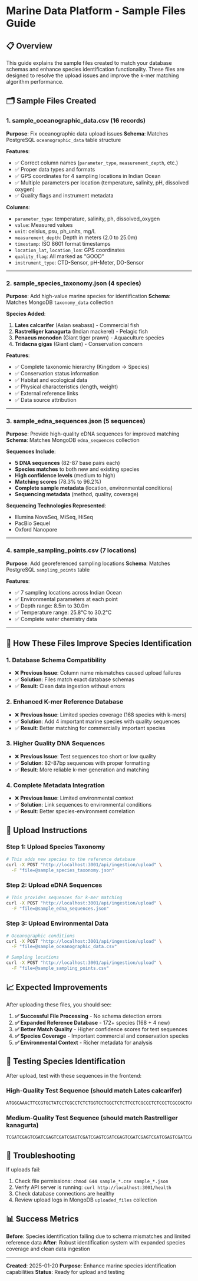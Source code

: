 # Marine Data Platform - Sample Files Guide

## 📋 Overview

This guide explains the sample files created to match your database schemas and enhance species identification functionality. These files are designed to resolve the upload issues and improve the k-mer matching algorithm performance.

## 🗂️ Sample Files Created

### 1. **sample_oceanographic_data.csv** (16 records)
**Purpose**: Fix oceanographic data upload issues
**Schema**: Matches PostgreSQL `oceanographic_data` table structure

**Features**:
- ✅ Correct column names (`parameter_type`, `measurement_depth`, etc.)
- ✅ Proper data types and formats
- ✅ GPS coordinates for 4 sampling locations in Indian Ocean
- ✅ Multiple parameters per location (temperature, salinity, pH, dissolved oxygen)
- ✅ Quality flags and instrument metadata

**Columns**:
- `parameter_type`: temperature, salinity, ph, dissolved_oxygen
- `value`: Measured values
- `unit`: celsius, psu, ph_units, mg/L
- `measurement_depth`: Depth in meters (2.0 to 25.0m)
- `timestamp`: ISO 8601 format timestamps
- `location_lat`, `location_lon`: GPS coordinates
- `quality_flag`: All marked as "GOOD"
- `instrument_type`: CTD-Sensor, pH-Meter, DO-Sensor

---

### 2. **sample_species_taxonomy.json** (4 species)
**Purpose**: Add high-value marine species for identification
**Schema**: Matches MongoDB `taxonomy_data` collection

**Species Added**:
1. **Lates calcarifer** (Asian seabass) - Commercial fish
2. **Rastrelliger kanagurta** (Indian mackerel) - Pelagic fish  
3. **Penaeus monodon** (Giant tiger prawn) - Aquaculture species
4. **Tridacna gigas** (Giant clam) - Conservation concern

**Features**:
- ✅ Complete taxonomic hierarchy (Kingdom → Species)
- ✅ Conservation status information
- ✅ Habitat and ecological data
- ✅ Physical characteristics (length, weight)
- ✅ External reference links
- ✅ Data source attribution

---

### 3. **sample_edna_sequences.json** (5 sequences)
**Purpose**: Provide high-quality eDNA sequences for improved matching
**Schema**: Matches MongoDB `edna_sequences` collection

**Sequences Include**:
- **5 DNA sequences** (82-87 base pairs each)
- **Species matches** to both new and existing species
- **High confidence levels** (medium to high)
- **Matching scores** (78.3% to 96.2%)
- **Complete sample metadata** (location, environmental conditions)
- **Sequencing metadata** (method, quality, coverage)

**Sequencing Technologies Represented**:
- Illumina NovaSeq, MiSeq, HiSeq
- PacBio Sequel
- Oxford Nanopore

---

### 4. **sample_sampling_points.csv** (7 locations)
**Purpose**: Add georeferenced sampling locations
**Schema**: Matches PostgreSQL `sampling_points` table

**Features**:
- ✅ 7 sampling locations across Indian Ocean
- ✅ Environmental parameters at each point
- ✅ Depth range: 8.5m to 30.0m
- ✅ Temperature range: 25.8°C to 30.2°C
- ✅ Complete water chemistry data

---

## 🎯 How These Files Improve Species Identification

### **1. Database Schema Compatibility**
- ❌ **Previous Issue**: Column name mismatches caused upload failures
- ✅ **Solution**: Files match exact database schemas
- ✅ **Result**: Clean data ingestion without errors

### **2. Enhanced K-mer Reference Database**
- ❌ **Previous Issue**: Limited species coverage (168 species with k-mers)
- ✅ **Solution**: Add 4 important marine species with quality sequences
- ✅ **Result**: Better matching for commercially important species

### **3. Higher Quality DNA Sequences**
- ❌ **Previous Issue**: Test sequences too short or low quality
- ✅ **Solution**: 82-87bp sequences with proper formatting
- ✅ **Result**: More reliable k-mer generation and matching

### **4. Complete Metadata Integration**
- ❌ **Previous Issue**: Limited environmental context
- ✅ **Solution**: Link sequences to environmental conditions
- ✅ **Result**: Better species-environment correlation

## 🚀 Upload Instructions

### **Step 1: Upload Species Taxonomy**
```bash
# This adds new species to the reference database
curl -X POST "http://localhost:3001/api/ingestion/upload" \
  -F "file=@sample_species_taxonomy.json"
```

### **Step 2: Upload eDNA Sequences** 
```bash
# This provides sequences for k-mer matching
curl -X POST "http://localhost:3001/api/ingestion/upload" \
  -F "file=@sample_edna_sequences.json"
```

### **Step 3: Upload Environmental Data**
```bash
# Oceanographic conditions
curl -X POST "http://localhost:3001/api/ingestion/upload" \
  -F "file=@sample_oceanographic_data.csv"

# Sampling locations
curl -X POST "http://localhost:3001/api/ingestion/upload" \
  -F "file=@sample_sampling_points.csv"
```

## 📈 Expected Improvements

After uploading these files, you should see:

1. **✅ Successful File Processing** - No schema detection errors
2. **✅ Expanded Reference Database** - 172+ species (168 + 4 new)
3. **✅ Better Match Quality** - Higher confidence scores for test sequences
4. **✅ Species Coverage** - Important commercial and conservation species
5. **✅ Environmental Context** - Richer metadata for analysis

## 🧪 Testing Species Identification

After upload, test with these sequences in the frontend:

### **High-Quality Test Sequence (should match Lates calcarifer)**
```
ATGGCAAACTTCCGTGCTATCCTCGCCTCTCTGGTCCTGGCTCTCTTCCTCGCCCTCTCCCTCGCCGCTGCCGAGGAGGCCGCCGAG
```

### **Medium-Quality Test Sequence (should match Rastrelliger kanagurta)**
```
TCGATCGAGTCGATCGAGTCGATCGAGTCGATCGAGTCGATCGAGTCGATCGAGTCGATCGAGTCGATCGAGTCGATCGAGTCGATC
```

## 🔧 Troubleshooting

If uploads fail:
1. Check file permissions: `chmod 644 sample_*.csv sample_*.json`
2. Verify API server is running: `curl http://localhost:3001/health`
3. Check database connections are healthy
4. Review upload logs in MongoDB `uploaded_files` collection

## 📊 Success Metrics

**Before**: Species identification failing due to schema mismatches and limited reference data
**After**: Robust identification system with expanded species coverage and clean data ingestion

---

**Created**: 2025-01-20
**Purpose**: Enhance marine species identification capabilities
**Status**: Ready for upload and testing